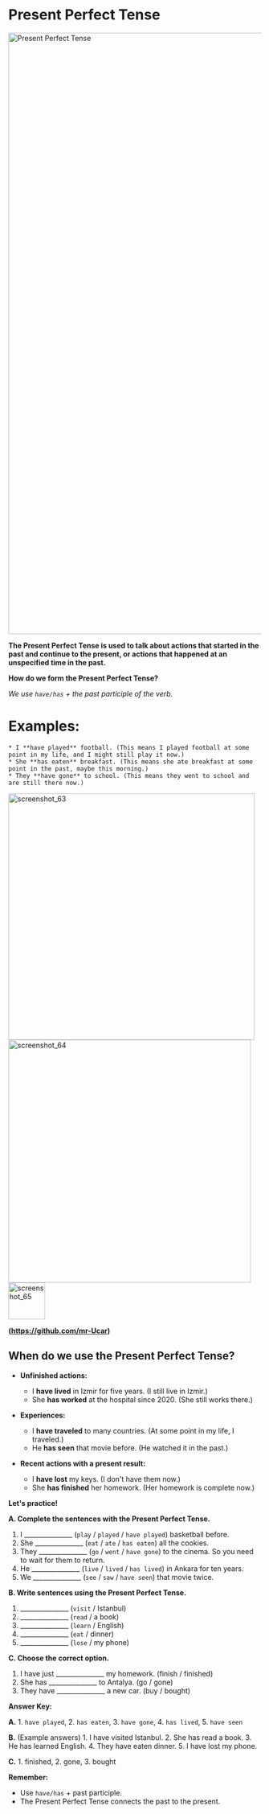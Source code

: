 
# Present Perfect Tense

<img width="1196" alt="Present Perfect Tense" src="https://github.com/user-attachments/assets/252ac4bd-0e19-4102-a077-11619b4def73">




**The Present Perfect Tense is used to talk about actions that started in the past and continue to the present, or actions that happened at an unspecified time in the past.**

**How do we form the Present Perfect Tense?**

_We use `have/has` + the past participle of the verb._ 

# Examples:
    * I **have played** football. (This means I played football at some point in my life, and I might still play it now.)
    * She **has eaten** breakfast. (This means she ate breakfast at some point in the past, maybe this morning.)
    * They **have gone** to school. (This means they went to school and are still there now.)
    
<img width="490" alt="screenshot_63" src="https://github.com/user-attachments/assets/67facd7c-5a8e-485c-8391-b2c7dbb2432e">
</br>
<img width="483" alt="screenshot_64" src="https://github.com/user-attachments/assets/3632d876-6710-487a-bb52-4d6b7119d4eb">
</br>
<img width="73" alt="screenshot_65" src="https://github.com/user-attachments/assets/06d4f9e6-acdb-4936-b077-1ed72644b424">

**(https://github.com/mr-Ucar)**

## **When do we use the Present Perfect Tense?**

* **Unfinished actions:**
    * I **have lived** in Izmir for five years. (I still live in Izmir.)
    * She **has worked** at the hospital since 2020. (She still works there.)

* **Experiences:**
    * I **have traveled** to many countries. (At some point in my life, I traveled.)
    * He **has seen** that movie before. (He watched it in the past.)

* **Recent actions with a present result:**
    * I **have lost** my keys. (I don't have them now.)
    * She **has finished** her homework. (Her homework is complete now.)


**Let's practice!**


**A. Complete the sentences with the Present Perfect Tense.**

1. I _______________ (`play` / `played` / `have played`) basketball before.
2. She _______________ (`eat` / `ate` / `has eaten`) all the cookies.
3. They _______________ (`go` / `went` / `have gone`) to the cinema. So you need to wait for them to return.
4. He _______________ (`live` / `lived` / `has lived`) in Ankara for ten years.
5. We _______________ (`see` / `saw` / `have seen`) that movie twice.


**B. Write sentences using the Present Perfect Tense.**

1.  _______________ (`visit` / Istanbul)
2.  _______________ (`read` / a book)
3.  _______________ (`learn` / English)
4.  _______________ (`eat` / dinner)
5.  _______________ (`lose` / my phone)


**C.  Choose the correct option.**

1. I have  just _______________  my homework.  (finish / finished)
2. She has  _______________  to Antalya.  (go / gone)
3. They have  _______________  a new car.  (buy / bought)


**Answer Key:**

**A.** 1. `have played`, 2. `has eaten`, 3. `have gone`, 4. `has lived`, 5. `have seen`

**B.** (Example answers) 
    1. I have visited Istanbul.
    2. She has read a book.
    3. He has learned English.
    4. They have eaten dinner.
    5.  I have lost my phone.

**C.** 1. finished, 2. gone, 3. bought


**Remember:**

* Use `have/has` + past participle.
* The Present Perfect Tense connects the past to the present.
